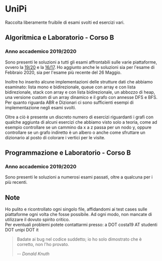 # UniPi
Raccolta liberamente fruibile di esami svolti ed esercizi vari.
&nbsp;
&nbsp;

## Algoritmica e Laboratorio - Corso B
### Anno accademico 2019/2020

Sono presenti le soluzioni a tutti gli esami affrontabili sulle varie piattaforme, ovvero la [19/20](http://algo1920.dijkstra.di.unipi.it/) e la [16/17](http://algo1617.dijkstra.di.unipi.it/). Ho aggiunto anche le soluzioni sia per l'esame di Febbraio 2020, sia per l'esame più recente del 26 Maggio.

Inoltre ho inserito alcune implementazioni delle strutture dati che abbiamo esaminato: lista mono e bidirezionale, queue con array e con lista bidirezionale, stack con array e con lista bidirezionale, un abbozzo di heap, una versione custom di un array dinamico e il grafo con annesse DFS e BFS. Per quanto riguarda ABR e Dizionari ci sono sufficienti esempi di implementazione negli esami svolti.

Oltre a ciò è presente un discreto numero di esercizi riguardanti i grafi con qualche aggiunta di alcuni esercizi che abbiamo visto solo a teoria, come ad esempio controllare se un cammino da x a z passa per un nodo y, oppure controllare se un grafo indiretto è un albero o anche come sfruttare un dizionario al posto di colorare i vertici per le visite.

## Programmazione e Laboratorio - Corso B
### Anno accademico 2019/2020

Sono presenti le soluzioni a numerosi esami passati, oltre a qualcuna per i più recenti.

## Note
Ho pulito e ricontrollato ogni singolo file, affidandomi ai test cases sulle piattaforme ogni volta che fosse possibile. Ad ogni modo, non mancate di utilizzare il dovuto spirito critico.\
Per eventuali problemi potete contattarmi presso: a DOT costa19 AT studenti DOT unipi DOT it 
&nbsp;

> Badate ai bug nel codice suddetto; io ho solo dimostrato che è corretto, non l'ho provato.
>
> -- <cite>Donald Knuth</cite>
